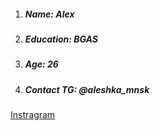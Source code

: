1. ##### **Name:** Alex

2. ##### **Education:** BGAS

3. ##### **Age:** 26

4. ##### **Contact TG:** @aleshka_mnsk

[Instragram]("https://www.instagram.com/leshkalp")